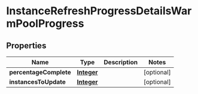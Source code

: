 

# InstanceRefreshProgressDetailsWarmPoolProgress


## Properties

| Name | Type | Description | Notes |
|------------ | ------------- | ------------- | -------------|
|**percentageComplete** | [**Integer**](Integer.md) |  |  [optional] |
|**instancesToUpdate** | [**Integer**](Integer.md) |  |  [optional] |



